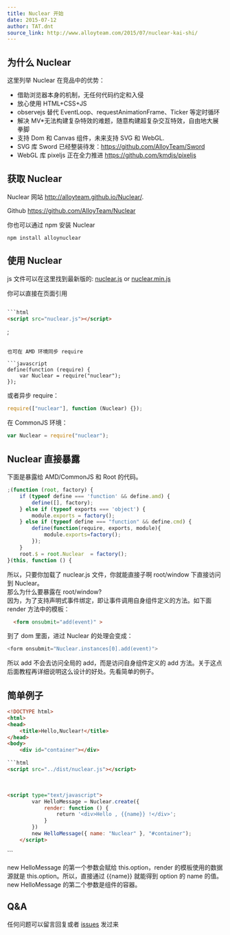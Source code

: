 ```yaml
---
title: Nuclear 开始
date: 2015-07-12
author: TAT.dnt
source_link: http://www.alloyteam.com/2015/07/nuclear-kai-shi/
---
```


## 为什么 Nuclear

这里列举 Nuclear 在竞品中的优势：

-   借助浏览器本身的机制，无任何代码约定和入侵
-   放心使用 HTML+CSS+JS
-   observejs 替代 EventLoop、requestAnimationFrame、Ticker 等定时循环
-   解决 MV\*无法构建复杂特效的难题，随意构建超复杂交互特效，自由地大展拳脚
-   支持 Dom 和 Canvas 组件，未来支持 SVG 和 WebGL.
-   SVG 库 Sword 已经整装待发：<https://github.com/AlloyTeam/Sword>
-   WebGL 库 pixeljs 正在全力推进 <https://github.com/kmdjs/pixeljs>

## 获取 Nuclear

Nuclear 网站 <http://alloyteam.github.io/Nuclear/>.

Github <https://github.com/AlloyTeam/Nuclear>

你也可以通过 npm 安装 Nuclear

    npm install alloynuclear

## 使用 Nuclear

js 文件可以在这里找到最新版的: [nuclear.js](https://raw.githubusercontent.com/AlloyTeam/Nuclear/master/dist/nuclear.js) or [nuclear.min.js](https://raw.githubusercontent.com/AlloyTeam/Nuclear/master/dist/nuclear.min.js)

你可以直接在页面引用

````html

```html
<script src="nuclear.js"></script>
````

;

````

也可在 AMD 环境同步 require

```javascript
define(function (require) {
    var Nuclear = require("nuclear");
});
````

或者异步 require：

```javascript
require(["nuclear"], function (Nuclear) {});
```

在 CommonJS 环境：

```javascript
var Nuclear = require("nuclear");
```

## Nuclear 直接暴露

下面是暴露给 AMD/CommonJS 和 Root 的代码。

```javascript
;(function (root, factory) {
    if (typeof define === 'function' && define.amd) {
        define([], factory);
    } else if (typeof exports === 'object') {
        module.exports = factory();
    } else if (typeof define === "function" && define.cmd) {
        define(function(require, exports, module){
            module.exports=factory();
        });
    }
    root.$ = root.Nuclear  = factory();   
}(this, function () {
```

所以，只要你加载了 nuclear.js 文件，你就能直接子啊 root/window 下直接访问到 Nuclear。  
那么为什么要暴露在 root/window?  
因为，为了支持声明式事件绑定，即让事件调用自身组件定义的方法。如下面 render 方法中的模板：

```html
  <form onsubmit="add(event)" >
```

到了 dom 里面，进过 Nuclear 的处理会变成：

```c
<form onsubmit="Nuclear.instances[0].add(event)">
```

所以 add 不会去访问全局的 add，而是访问自身组件定义的 add 方法。关于这点后面教程再详细说明这么设计的好处。先看简单的例子。

## 简单例子

````html
<!DOCTYPE html>
<html>
<head>
    <title>Hello,Nuclear!</title>
</head>
<body>
    <div id="container"></div>
    
```html
<script src="../dist/nuclear.js"></script>
````

    

```html
<script type="text/javascript">
        var HelloMessage = Nuclear.create({
            render: function () {
                return '<div>Hello , {{name}} !</div>';
            }
        })
        new HelloMessage({ name: "Nuclear" }, "#container");
    </script>
```

</body>
</html>
```

new HelloMessage 的第一个参数会赋给 this.option，render 的模板使用的数据源就是 this.option。所以，直接通过 {{name}} 就能得到 option 的 name 的值。  
new HelloMessage 的第二个参数是组件的容器。

## Q&A

任何问题可以留言回复或者 [issues](https://github.com/AlloyTeam/Nuclear/issues/new) 发过来